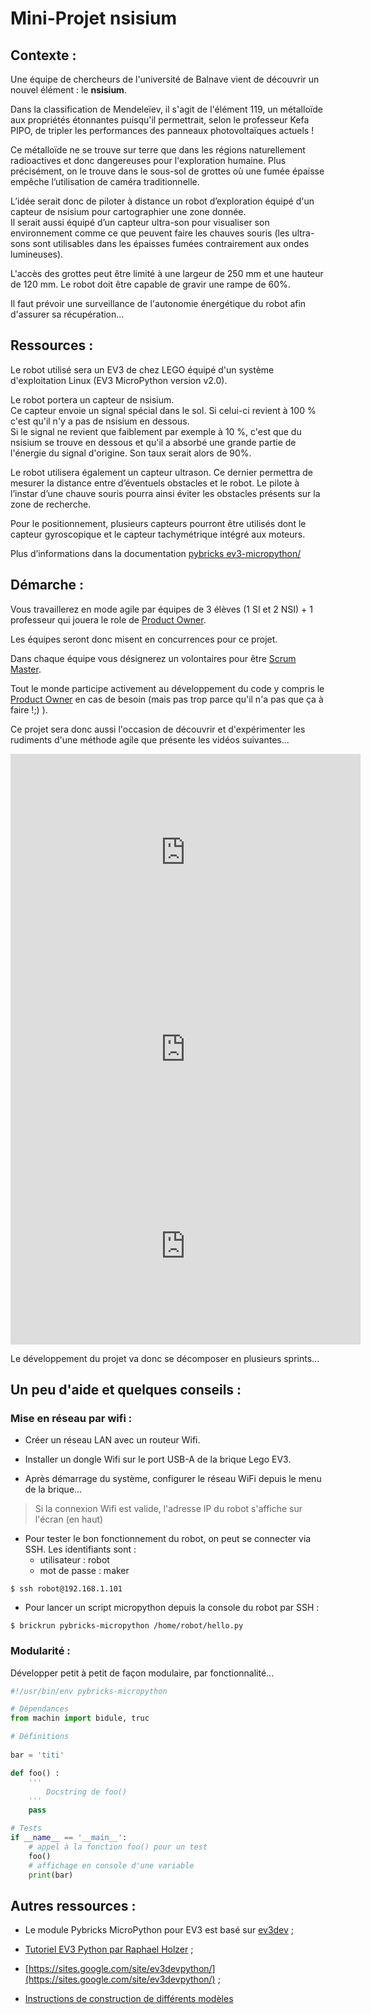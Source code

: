 # Mini-Projet **nsisium**

## Contexte :

Une équipe de chercheurs de l'université de Balnave vient de découvrir un nouvel élément : le **nsisium**.  

Dans la classification de Mendeleïev, il s'agit de l'élément 119, un métalloïde aux propriétés étonnantes puisqu'il permettrait, selon le professeur Kefa PIPO, de tripler les performances des panneaux photovoltaïques actuels !

Ce métalloïde ne se trouve sur terre que dans les régions naturellement radioactives et donc dangereuses pour l'exploration humaine. Plus précisément, on le trouve dans le sous-sol de grottes où une fumée épaisse empêche l’utilisation de caméra traditionnelle.

L’idée serait donc de piloter à distance un robot d’exploration équipé d'un capteur de nsisium pour cartographier une zone donnée.  
Il serait aussi équipé d’un capteur ultra-son pour visualiser son environnement comme ce que peuvent faire les chauves souris (les ultra-sons sont utilisables dans les épaisses fumées contrairement aux ondes lumineuses).

L'accès des grottes peut être limité à une largeur de 250 mm et une hauteur de 120 mm. Le robot doit être capable de gravir une rampe de 60%.

Il faut prévoir une surveillance de l'autonomie énergétique du robot afin d'assurer sa récupération...


## Ressources :

Le robot utilisé sera un EV3 de chez LEGO équipé d'un système d'exploitation Linux (EV3 MicroPython version v2.0).

Le robot portera un capteur de nsisium.  
Ce capteur envoie un signal spécial dans le sol. Si celui-ci revient à 100 % c'est qu'il n'y a pas de nsisium en dessous.  
Si le signal ne revient que faiblement par exemple à 10 %, c'est que du nsisium se trouve en dessous et qu'il a absorbé une grande partie de l'énergie du signal d'origine. Son taux serait alors de 90%.

Le robot utilisera également un capteur ultrason. Ce dernier permettra de mesurer la distance entre d’éventuels obstacles et le robot. Le pilote à l’instar d’une chauve souris pourra ainsi éviter les obstacles présents sur la zone de recherche.

Pour le positionnement, plusieurs capteurs pourront être utilisés dont le capteur gyroscopique et le capteur tachymétrique intégré aux moteurs.

Plus d’informations dans la documentation [pybricks ev3-micropython/](https://pybricks.github.io/ev3-micropython/)


## Démarche :

Vous travaillerez en mode agile par équipes de 3 élèves (1 SI et 2 NSI) + 1 professeur qui jouera le role de [Product Owner](https://www.orientation.com/metiers/product-owner).

Les équipes seront donc misent en concurrences pour ce projet.

Dans chaque équipe vous désignerez un volontaires pour être [Scrum Master](https://www.clementine.jobs/fiches-metiers/metiers-techniques-du-web/scrum-master/#:~:text=Le%20Scrum%20Master%20est%20avant,en%20suivant%20la%20m%C3%A9thode%20Scrum.).

Tout le monde participe activement au développement du code y compris le [Product Owner](https://www.orientation.com/metiers/product-owner) en cas de besoin (mais pas trop parce qu'il n'a pas que ça à faire !;) ).

Ce projet sera donc aussi l'occasion de découvrir et d'expérimenter les rudiments d'une méthode agile que présente les vidéos suivantes...

<center>
    <iframe width="560" height="315" src="https://www.youtube-nocookie.com/embed/VpdFpZ_w5x8?start=30" frameborder="0" allow="accelerometer; autoplay; clipboard-write; encrypted-media; gyroscope; picture-in-picture" allowfullscreen></iframe>
</center>

<center>
    <iframe width="560" height="315" src="https://www.youtube-nocookie.com/embed/-HV_MW5KgVk" frameborder="0" allow="accelerometer; autoplay; clipboard-write; encrypted-media; gyroscope; picture-in-picture" allowfullscreen></iframe>
</center>

<center>
    <iframe width="560" height="315" src="https://www.youtube-nocookie.com/embed/WNYcSxbJvsc" frameborder="0" allow="accelerometer; autoplay; clipboard-write; encrypted-media; gyroscope; picture-in-picture" allowfullscreen></iframe>
</center>

Le développement du projet va donc se décomposer en plusieurs sprints...


## Un peu d'aide et quelques conseils :

### Mise en réseau par wifi :

- Créer un réseau LAN avec un routeur Wifi.

- Installer un dongle Wifi sur le port USB-A de la brique Lego EV3.

- Après démarrage du système, configurer le réseau WiFi depuis le menu de la brique...

> Si la connexion Wifi est valide, l'adresse IP du robot s'affiche sur l'écran (en haut)

- Pour tester le bon fonctionnement du robot, on peut se connecter via SSH. Les identifiants sont :
  * utilisateur : robot
  * mot de passe : maker
```
$ ssh robot@192.168.1.101
```

- Pour lancer un script micropython depuis la console du robot par SSH : 
```
$ brickrun pybricks-micropython /home/robot/hello.py
```

### Modularité :

Développer petit à petit de façon modulaire, par fonctionnalité...

```python
#!/usr/bin/env pybricks-micropython

# Dépendances
from machin import bidule, truc

# Définitions
    
bar = 'titi'

def foo() :
    '''
        Docstring de foo()
    '''
    pass

# Tests
if __name__ == '__main__': 
    # appel à la fonction foo() pour un test
    foo()
    # affichage en console d'une variable
    print(bar)
```
## Autres ressources :

- Le module Pybricks MicroPython pour EV3 est basé sur [ev3dev](https://www.ev3dev.org/news/2019/04/13/ev3-micropython/) ;
- [Tutoriel EV3 Python par Raphael Holzer](https://ev3-tutorial.readthedocs.io/en/latest/index.html) ;

- [https://sites.google.com/site/ev3devpython/](https://sites.google.com/site/ev3devpython/) ;

- [Instructions de construction de différents modèles](https://education.lego.com/en-us/product-resources/mindstorms-ev3/downloads/building-instructions#building-core)


